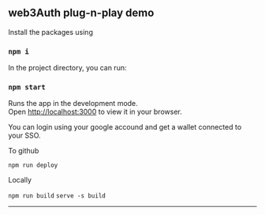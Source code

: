 ## web3Auth plug-n-play demo

Install the packages using
### `npm i`

In the project directory, you can run:

### `npm start`

Runs the app in the development mode.\
Open [http://localhost:3000](http://localhost:3000) to view it in your browser.

You can login using your google accound and get a wallet connected to your SSO.

To github

`npm run deploy`

Locally

`npm run build`
`serve -s build`


--------------------------------


